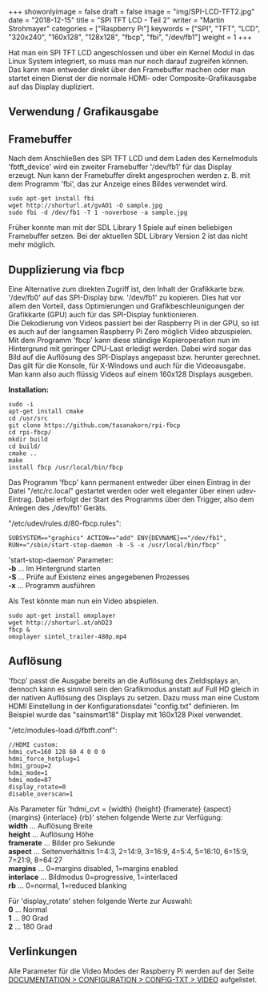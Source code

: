 +++
showonlyimage = false
draft = false
image = "img/SPI-LCD-TFT2.jpg"
date = "2018-12-15"
title = "SPI TFT LCD - Teil 2"
writer = "Martin Strohmayer"
categories = ["Raspberry Pi"]
keywords = ["SPI", "TFT", "LCD", "320x240", "160x128", "128x128", "fbcp", "fbi", "/dev/fb1"]
weight = 1
+++

Hat man ein SPI TFT LCD angeschlossen und über ein Kernel Modul in das Linux System integriert, so muss man nur noch darauf zugreifen können. Das kann man entweder direkt über den Framebuffer machen oder man startet einen Dienst der die normale HDMI- oder Composite-Grafikausgabe auf das Display dupliziert. 
   
<!--more-->

## Verwendung / Grafikausgabe

## Framebuffer

Nach dem Anschließen des SPI TFT LCD und dem Laden des Kernelmoduls 'fbtft_device' wird ein zweiter Framebuffer '/dev/fb1' für das Display erzeugt. Nun kann der Framebuffer direkt angesprochen werden z. B. mit dem Programm 'fbi‘, das zur Anzeige eines Bildes verwendet wird.

```
sudo apt-get install fbi
wget http://shorturl.at/gvAO1 -O sample.jpg
sudo fbi -d /dev/fb1 -T 1 -noverbose -a sample.jpg
```

Früher konnte man mit der SDL Library 1 Spiele auf einen beliebigen Framebuffer setzen. Bei der aktuellen SDL Library Version 2 ist das nicht mehr möglich.

## Dupplizierung via fbcp

Eine Alternative zum direkten Zugriff ist, den Inhalt der Grafikkarte bzw. '/dev/fb0' auf das SPI-Display bzw. '/dev/fb1' zu kopieren. Dies hat vor allem den Vorteil, dass Optimierungen und Grafikbeschleunigungen der Grafikkarte (GPU) auch für das SPI-Display funktionieren.  
Die Dekodierung von Videos passiert bei der Raspberry Pi in der GPU, so ist es auch auf der langsamen Raspberry Pi Zero möglich Video abzuspielen.
Mit dem Programm 'fbcp' kann diese ständige Kopieroperation nun im Hintergrund mit geringer CPU-Last erledigt werden. Dabei wird sogar das Bild auf die Auflösung des SPI-Displays angepasst  bzw. herunter gerechnet. Das gilt für die Konsole, für X-Windows und auch für die Videoausgabe. Man kann also auch flüssig Videos auf einem 160x128 Displays ausgeben.

**Installation:**
```
sudo -i
apt-get install cmake 
cd /usr/src
git clone https://github.com/tasanakorn/rpi-fbcp
cd rpi-fbcp/
mkdir build
cd build/
cmake ..
make
install fbcp /usr/local/bin/fbcp
```

Das Programm 'fbcp' kann permanent entweder über einen Eintrag in der Datei "/etc/rc.local" gestartet werden oder weit eleganter über einen udev-Eintrag. Dabei erfolgt der Start des Programms über den Trigger, also dem Anlegen des ‚/dev/fb1‘ Geräts.

"/etc/udev/rules.d/80-fbcp.rules":
```
SUBSYSTEM=="graphics" ACTION=="add" ENV{DEVNAME}=="/dev/fb1", RUN+="/sbin/start-stop-daemon -b -S -x /usr/local/bin/fbcp"
```

'start-stop-daemon' Parameter:  
**-b** ... Im Hintergrund starten  
**-S** ... Prüfe auf Existenz eines angegebenen Prozesses  
**-x** ... Programm ausführen  

Als Test könnte man nun ein Video abspielen.

```
sudo apt-get install omxplayer
wget http://shorturl.at/ahD23
fbcp &
omxplayer sintel_trailer-480p.mp4
```

## Auflösung

'fbcp' passt die Ausgabe bereits an die Auflösung des Zieldisplays an, dennoch kann es sinnvoll sein den Grafikmodus anstatt auf Full HD gleich in der nativen Auflösung des Displays zu setzen. Dazu muss man eine Custom HDMI Einstellung in der Konfigurationsdatei "config.txt" definieren. Im Beispiel wurde das "sainsmart18" Display mit 160x128 Pixel verwendet.

"/etc/modules-load.d/fbtft.conf":
```
//HDMI custom:
hdmi_cvt=160 128 60 4 0 0 0
hdmi_force_hotplug=1
hdmi_group=2
hdmi_mode=1
hdmi_mode=87
display_rotate=0
disable_overscan=1
```

Als Parameter für 'hdmi_cvt = {width} {height} {framerate} {aspect} {margins} {interlace} {rb}' stehen folgende Werte zur Verfügung:  
**width** ... Auflösung Breite  
**height** ... Auflösung Höhe  
**framerate** ... Bilder pro Sekunde  
**aspect** ... Seitenverhältnis 1=4:3, 2=14:9, 3=16:9, 4=5:4, 5=16:10, 6=15:9, 7=21:9, 8=64:27  
**margins** ...  0=margins disabled, 1=margins enabled  
**interlace** ... Bildmodus 0=progressive, 1=interlaced  
**rb** ...  0=normal, 1=reduced blanking  

Für 'display_rotate' stehen folgende Werte zur Auswahl:  
**0** ... Normal  
**1** ... 90 Grad  
**2** ... 180 Grad  


## Verlinkungen

Alle Parameter für die Video Modes der Raspberry Pi werden auf der Seite [DOCUMENTATION > CONFIGURATION > CONFIG-TXT > VIDEO](https://www.raspberrypi.org/documentation/configuration/config-txt/video.md) aufgelistet.

